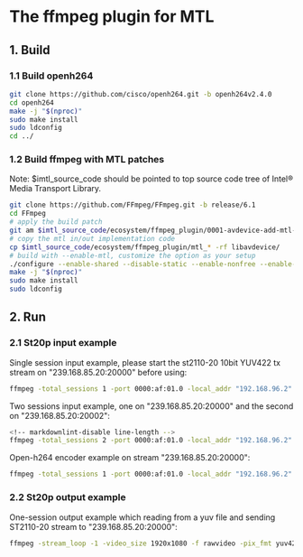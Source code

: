 # The ffmpeg plugin for MTL

## 1. Build

### 1.1 Build openh264

```bash
git clone https://github.com/cisco/openh264.git -b openh264v2.4.0
cd openh264
make -j "$(nproc)"
sudo make install
sudo ldconfig
cd ../
```

### 1.2 Build ffmpeg with MTL patches

Note: $imtl_source_code should be pointed to top source code tree of Intel® Media Transport Library.

```bash
git clone https://github.com/FFmpeg/FFmpeg.git -b release/6.1
cd FFmpeg
# apply the build patch
git am $imtl_source_code/ecosystem/ffmpeg_plugin/0001-avdevice-add-mtl-in-out-dev-support.patch
# copy the mtl in/out implementation code
cp $imtl_source_code/ecosystem/ffmpeg_plugin/mtl_* -rf libavdevice/
# build with --enable-mtl, customize the option as your setup
./configure --enable-shared --disable-static --enable-nonfree --enable-pic --enable-gpl --enable-libopenh264 --enable-encoder=libopenh264 --enable-mtl
make -j "$(nproc)"
sudo make install
sudo ldconfig
```

## 2. Run

### 2.1 St20p input example

Single session input example, please start the st2110-20 10bit YUV422 tx stream on "239.168.85.20:20000" before using:

```bash
ffmpeg -total_sessions 1 -port 0000:af:01.0 -local_addr "192.168.96.2" -rx_addr "239.168.85.20" -framerate 59.94 -pixel_format yuv422p10le -width 1920 -height 1080 -udp_port 20000 -payload_type 112 -f mtl_st20p -i "k" -vframes 2000 -f rawvideo /dev/null -y
```

Two sessions input example, one on "239.168.85.20:20000" and the second on "239.168.85.20:20002":

```bash
<!-- markdownlint-disable line-length -->
ffmpeg -total_sessions 2 -port 0000:af:01.0 -local_addr "192.168.96.2" -rx_addr "239.168.85.20" -framerate 59.94 -pixel_format yuv422p10le -width 1920 -height 1080 -udp_port 20000 -payload_type 112 -f mtl_st20p -i "1" -port 0000:af:01.0 -rx_addr "239.168.85.20" -framerate 59.94 -pixel_format yuv422p10le -width 1920 -height 1080 -udp_port 20002 -payload_type 112 -f mtl_st20p -i "2" -map 0:0 -vframes 2000 -f rawvideo /dev/null -y -map 1:0 -vframes 2000 -f rawvideo /dev/null -y
```

Open-h264 encoder example on stream "239.168.85.20:20000":

```bash
ffmpeg -total_sessions 1 -port 0000:af:01.0 -local_addr "192.168.96.2" -rx_addr "239.168.85.20" -framerate 59.94 -pixel_format yuv422p10le -width 1920 -height 1080 -udp_port 20000 -payload_type 112 -f mtl_st20p -i "k" -vframes 2000 -c:v libopenh264 out.264 -y
```

### 2.2 St20p output example

One-session output example which reading from a yuv file and sending ST2110-20 stream to "239.168.85.20:20000":

```bash
ffmpeg -stream_loop -1 -video_size 1920x1080 -f rawvideo -pix_fmt yuv422p10le -i yuv422p10le_1080p.yuv -filter:v fps=59.94 -total_sessions 1 -port 0000:af:01.1 -local_addr "192.168.96.3" -tx_addr 239.168.85.20 -udp_port 20000 -payload_type 112 -f mtl_st20p -
```
